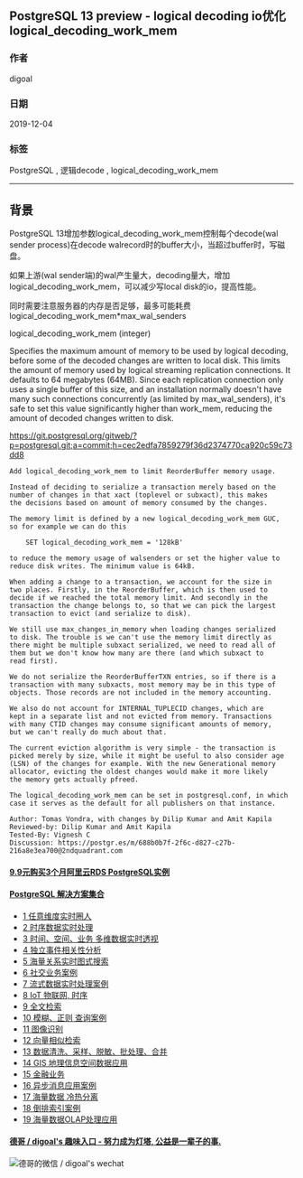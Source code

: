## PostgreSQL 13 preview - logical decoding io优化 logical_decoding_work_mem  
                                                                                                                      
### 作者                                                                                                                      
digoal                                                                                                                      
                                                                                                                      
### 日期                                                                                                                      
2019-12-04                                                                                                                      
                                                                                                                      
### 标签                                                                                                                      
PostgreSQL , 逻辑decode , logical_decoding_work_mem   
                                     
----                                                                                                                
                                                                                                                  
## 背景      
PostgreSQL 13增加参数logical_decoding_work_mem控制每个decode(wal sender process)在decode walrecord时的buffer大小，当超过buffer时，写磁盘。  
  
如果上游(wal sender端)的wal产生量大，decoding量大，增加logical_decoding_work_mem，可以减少写local disk的io，提高性能。  
  
同时需要注意服务器的内存是否足够，最多可能耗费logical_decoding_work_mem\*max_wal_senders  
  
logical_decoding_work_mem (integer)  
  
  
Specifies the maximum amount of memory to be used by logical decoding, before some of the decoded changes are written to local disk. This limits the amount of memory used by logical streaming replication connections. It defaults to 64 megabytes (64MB). Since each replication connection only uses a single buffer of this size, and an installation normally doesn't have many such connections concurrently (as limited by max_wal_senders), it's safe to set this value significantly higher than work_mem, reducing the amount of decoded changes written to disk.  
  
https://git.postgresql.org/gitweb/?p=postgresql.git;a=commit;h=cec2edfa7859279f36d2374770ca920c59c73dd8  
  
    
```  
Add logical_decoding_work_mem to limit ReorderBuffer memory usage.  
  
Instead of deciding to serialize a transaction merely based on the  
number of changes in that xact (toplevel or subxact), this makes  
the decisions based on amount of memory consumed by the changes.  
  
The memory limit is defined by a new logical_decoding_work_mem GUC,  
so for example we can do this  
  
    SET logical_decoding_work_mem = '128kB'  
  
to reduce the memory usage of walsenders or set the higher value to  
reduce disk writes. The minimum value is 64kB.  
  
When adding a change to a transaction, we account for the size in  
two places. Firstly, in the ReorderBuffer, which is then used to  
decide if we reached the total memory limit. And secondly in the  
transaction the change belongs to, so that we can pick the largest  
transaction to evict (and serialize to disk).  
  
We still use max_changes_in_memory when loading changes serialized  
to disk. The trouble is we can't use the memory limit directly as  
there might be multiple subxact serialized, we need to read all of  
them but we don't know how many are there (and which subxact to  
read first).  
  
We do not serialize the ReorderBufferTXN entries, so if there is a  
transaction with many subxacts, most memory may be in this type of  
objects. Those records are not included in the memory accounting.  
  
We also do not account for INTERNAL_TUPLECID changes, which are  
kept in a separate list and not evicted from memory. Transactions  
with many CTID changes may consume significant amounts of memory,  
but we can't really do much about that.  
  
The current eviction algorithm is very simple - the transaction is  
picked merely by size, while it might be useful to also consider age  
(LSN) of the changes for example. With the new Generational memory  
allocator, evicting the oldest changes would make it more likely  
the memory gets actually pfreed.  
  
The logical_decoding_work_mem can be set in postgresql.conf, in which  
case it serves as the default for all publishers on that instance.  
  
Author: Tomas Vondra, with changes by Dilip Kumar and Amit Kapila  
Reviewed-by: Dilip Kumar and Amit Kapila  
Tested-By: Vignesh C  
Discussion: https://postgr.es/m/688b0b7f-2f6c-d827-c27b-216a8e3ea700@2ndquadrant.com  
```  
  
  
  
  
  
  
  
  
  
  
  
  
  
  
  
  
  
  
  
  
  
  
  
  
  
  
  
  
#### [9.9元购买3个月阿里云RDS PostgreSQL实例](https://www.aliyun.com/database/postgresqlactivity "57258f76c37864c6e6d23383d05714ea")
  
  
#### [PostgreSQL 解决方案集合](https://yq.aliyun.com/topic/118 "40cff096e9ed7122c512b35d8561d9c8")
- [1 任意维度实时圈人](https://yq.aliyun.com/topic/118 "40cff096e9ed7122c512b35d8561d9c8")
- [2 时序数据实时处理](https://yq.aliyun.com/topic/118 "40cff096e9ed7122c512b35d8561d9c8")
- [3 时间、空间、业务 多维数据实时透视](https://yq.aliyun.com/topic/118 "40cff096e9ed7122c512b35d8561d9c8")
- [4 独立事件相关性分析](https://yq.aliyun.com/topic/118 "40cff096e9ed7122c512b35d8561d9c8")
- [5 海量关系实时图式搜索](https://yq.aliyun.com/topic/118 "40cff096e9ed7122c512b35d8561d9c8")
- [6 社交业务案例](https://yq.aliyun.com/topic/118 "40cff096e9ed7122c512b35d8561d9c8")
- [7 流式数据实时处理案例](https://yq.aliyun.com/topic/118 "40cff096e9ed7122c512b35d8561d9c8")
- [8 IoT 物联网, 时序](https://yq.aliyun.com/topic/118 "40cff096e9ed7122c512b35d8561d9c8")
- [9 全文检索](https://yq.aliyun.com/topic/118 "40cff096e9ed7122c512b35d8561d9c8")
- [10 模糊、正则 查询案例](https://yq.aliyun.com/topic/118 "40cff096e9ed7122c512b35d8561d9c8")
- [11 图像识别](https://yq.aliyun.com/topic/118 "40cff096e9ed7122c512b35d8561d9c8")
- [12 向量相似检索](https://yq.aliyun.com/topic/118 "40cff096e9ed7122c512b35d8561d9c8")
- [13 数据清洗、采样、脱敏、批处理、合并](https://yq.aliyun.com/topic/118 "40cff096e9ed7122c512b35d8561d9c8")
- [14 GIS 地理信息空间数据应用](https://yq.aliyun.com/topic/118 "40cff096e9ed7122c512b35d8561d9c8")
- [15 金融业务](https://yq.aliyun.com/topic/118 "40cff096e9ed7122c512b35d8561d9c8")
- [16 异步消息应用案例](https://yq.aliyun.com/topic/118 "40cff096e9ed7122c512b35d8561d9c8")
- [17 海量数据 冷热分离](https://yq.aliyun.com/topic/118 "40cff096e9ed7122c512b35d8561d9c8")
- [18 倒排索引案例](https://yq.aliyun.com/topic/118 "40cff096e9ed7122c512b35d8561d9c8")
- [19 海量数据OLAP处理应用](https://yq.aliyun.com/topic/118 "40cff096e9ed7122c512b35d8561d9c8")
  
  
#### [德哥 / digoal's 趣味入口 - 努力成为灯塔, 公益是一辈子的事.](https://github.com/digoal/blog/blob/master/README.md "22709685feb7cab07d30f30387f0a9ae")
  
  
![德哥的微信 / digoal's wechat](../pic/digoal_weixin.jpg "f7ad92eeba24523fd47a6e1a0e691b59")
  

